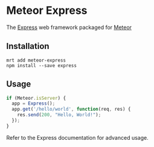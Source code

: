 Meteor Express
==============
The [Express](http://expressjs.com) web framework packaged for [Meteor](http://www.meteor.com)

Installation
------------
```
mrt add meteor-express
npm install --save express
```

Usage
-----

```javascript
if (Meteor.isServer) {
  app = Express();
  app.get('/hello/world', function(req, res) {
    res.send(200, "Hello, World!");
  });
}
```

Refer to the Express documentation for advanced usage.



